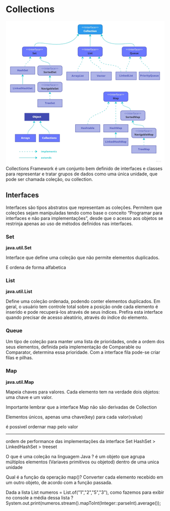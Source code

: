 <h1>Collections</h1>

<img src="../../assets/Collections.png" align="right" />

<p>Collections Framework é um conjunto bem definido de interfaces e classes para 
representar e tratar grupos de dados como uma única unidade, que pode ser chamada 
coleção, ou collection.</p>


<h2>Interfaces</h2>

<p>Interfaces são tipos abstratos que representam as coleções. Permitem que coleções 
sejam manipuladas tendo como base o conceito “Programar para interfaces e não para 
implementações”, desde que o acesso aos objetos se restrinja apenas ao uso de métodos
definidos nas interfaces.</p>

<h3>Set</h3>
<b>java.util.Set</b>
<p>Interface que define uma coleção que não permite elementos duplicados.</p>
E ordena de forma alfabetica

<h3>List</h3>
<b>java.util.List</b>
<p>Define uma coleção ordenada, podendo conter elementos duplicados. 
Em geral, o usuário tem controle total sobre a posição onde cada elemento 
é inserido e pode recuperá-los através de seus índices. Prefira esta interface 
quando precisar de acesso aleatório, através do índice do elemento.</p>

<h3>Queue</h3> 
<p>Um tipo de coleção para manter uma lista de prioridades, onde a ordem dos seus 
elementos, definida pela implementação de Comparable ou Comparator, determina essa 
prioridade. Com a interface fila pode-se criar filas e pilhas.</p>

<h3>Map</h3>
<p><b>java.util.Map</b></p>
<p>Mapeia chaves para valores. Cada elemento tem na verdade dois objetos: uma
chave e um valor.</p> 
<p>Importante lembrar que a interface Map não são derivadas de Collection</p>
<p>Elementos únicos, apenas uma chave(key) para cada valor(value)</p>
é possivel ordernar map pelo valor

---

ordem de performance das implementações da interface Set 
HashSet > LinkedHashSet > treeset

O que é uma coleção na linguagem Java ?
é um objeto que agrupa múltiplos elementos (Variaves primitivos ou objetod) dentro de uma unica unidade

Qual é a função da operação map()?
Converter cada elemento recebido em um outro objeto, de acordo com a função passada.

Dada a lista List<String> numeros = List.of("1","2","5","3"),
como fazemos para exibir no console a média dessa lista ?
System.out.print(numeros.stream().mapToInt(Integer::parseInt).average());